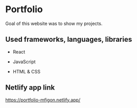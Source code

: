 # Portfolio

Goal of this website was to show my projects.

## Used frameworks, languages, libraries

* React

* JavaScript

* HTML & CSS

## Netlify app link 

https://portfolio-mfigon.netlify.app/



